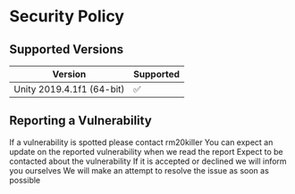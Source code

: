 # Security Policy

## Supported Versions

| Version | Supported          |
| ------- | ------------------ |
| Unity 2019.4.1f1 (64-bit)   | :white_check_mark: |

## Reporting a Vulnerability

If a vulnerability is spotted please contact rm20killer
You can expect an update on the reported vulnerability when we read the report
Expect to be contacted about the vulnerability
If it is accepted or declined we will inform you ourselves
We will make an attempt to resolve the issue as soon as possible
